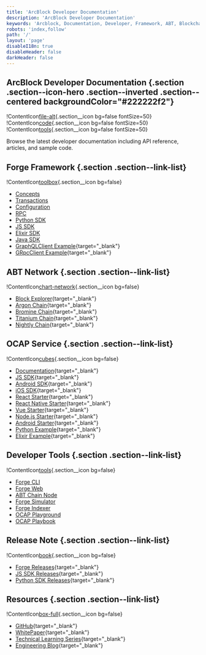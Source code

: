 ```yaml
---
title: 'ArcBlock Developer Documentation'
description: 'ArcBlock Developer Documentation'
keywords: 'Arcblock, Documentation, Developer, Framework, ABT, Blockchain'
robots: 'index,follow'
path: '/'
layout: 'page'
disableI18n: true
disableHeader: false
darkHeader: false
---
```


## ArcBlock Developer Documentation {.section .section--icon-hero .section--inverted .section--centered backgroundColor="#222222f2"}

!ContentIcon[file-alt](#ffffff){.section__icon bg=false fontSize=50}
!ContentIcon[code](#ffffff){.section__icon bg=false fontSize=50}
!ContentIcon[tools](#ffffff){.section__icon bg=false fontSize=50}

Browse the latest developer documentation including API reference, articles, and sample code.

## Forge Framework {.section .section--link-list}

!ContentIcon[toolbox](#4a4a4a){.section__icon bg=false}

- [Concepts](/forge/latest/intro/concepts.html)
- [Transactions](/forge/latest/txs/)
- [Configuration](/forge/latest/core/configuration.html)
- [RPC](/forge/latest/core/rpc.html)
- [Python SDK](/forge/latest/sdk/python.html)
- [JS SDK](/forge/latest/sdk/javascript.html)
- [Elixir SDK](/forge/latest/sdk/elixir.html)
- [Java SDK](/forge/latest/sdk/java.html)
- [GraphQLClient Example](https://github.com/ArcBlock/forge-js/tree/master/packages/graphql-client/examples){target="_blank"}
- [GRpcClient Example](https://github.com/ArcBlock/forge-js/tree/master/packages/grpc-client/examples){target="_blank"}

## ABT Network {.section .section--link-list}

!ContentIcon[chart-network](#4a4a4a){.section__icon bg=false}

- [Block Explorer](https://explorer.abtnetwork.io){target="_blank"}
- [Argon Chain](https://argon.abtnetwork.io){target="_blank"}
- [Bromine Chain](https://bromine.abtnetwork.io){target="_blank"}
- [Titanium Chain](https://titanium.abtnetwork.io){target="_blank"}
- [Nightly Chain](https://test.abtnetwork.io){target="_blank"}

## OCAP Service {.section .section--link-list}

!ContentIcon[cubes](#4a4a4a){.section__icon bg=false}

- [Documentation](http://ocap-docs.arcblock.io){target="_blank"}
- [JS SDK](https://github.com/ArcBlock/ocap-javascript-sdk/tree/master/packages/ocap-js){target="_blank"}
- [Android SDK](https://github.com/ArcBlock/arcblock-android-sdk){target="_blank"}
- [iOS SDK](https://github.com/ArcBlock/arcblock-ios-sdk){target="_blank"}
- [React Starter](https://github.com/ArcBlock/ocap-react-starter){target="_blank"}
- [React Native Starter](https://github.com/ArcBlock/ocap-react-native-starter){target="_blank"}
- [Vue Starter](https://github.com/ArcBlock/ocap-vue-starter){target="_blank"}
- [Node.js Starter](https://github.com/ArcBlock/ocap-express-starter){target="_blank"}
- [Android Starter](https://github.com/NateRobinson/SDKTempDemo){target="_blank"}
- [Python Example](https://github.com/tyrchen/ocap-example/tree/master/src/python){target="_blank"}
- [Elixir Example](https://github.com/tyrchen/ocap-example/tree/master/src/elixir){target="_blank"}

## Developer Tools {.section .section--link-list}

!ContentIcon[tools](#4a4a4a){.section__icon bg=false}

- [Forge CLI](/forge/latest/tools/forge_cli.html)
- [Forge Web](/forge/latest/tools/forge_web.html)
- [ABT Chain Node](/forge/latest/tools/abt_chain_node.html)
- [Forge Simulator](/forge/latest/tools/simulator.html)
- [Forge Indexer](/forge/latest/tools/forge_indexer.html)
- [OCAP Playground](https://ocap.arcblock.io)
- [OCAP Playbook](https://ocap.arcblock.io/playbooks)

## Release Note {.section .section--link-list}

!ContentIcon[book](#4a4a4a){.section__icon bg=false}

- [Forge Releases](https://github.com/ArcBlock/forge-release/releases){target="_blank"}
- [JS SDK Releases](https://github.com/ArcBlock/forge-js/blob/master/CHANGELOG.md){target="_blank"}
- [Python SDK Releases](https://github.com/ArcBlock/forge-python-sdk/blob/master/CHANGELOG.md){target="_blank"}

## Resources {.section .section--link-list}

!ContentIcon[box-full](#4a4a4a){.section__icon bg=false}

- [GitHub](https://github.com/ArcBlock){target="_blank"}
- [WhitePaper](https://www.arcblock.io/en/whitepaper){target="_blank"}
- [Technical Learning Series](https://www.arcblock.io/en/learning){target="_blank"}
- [Engineering Blog](https://www.arcblock.io/zh/categories/Engineering%20blog){target="_blank"}
